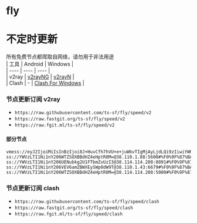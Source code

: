 # fly
# 不定时更新
所有免费节点都爬取自网络，请勿用于非法用途  
|  工具  | Android  | Windows  |  
|  ----  | ----   | ----  |  
| v2ray  | [v2rayNG](https://github.com/2dust/v2rayNG/releases) | [v2rayN](https://github.com/2dust/v2rayN/releases) |  
| Clash  | - | [Clash For Windows](https://github.com/2dust/clashN/releases) | 
  
### 节点更新订阅  v2ray
- `https://raw.githubusercontent.com/ts-sf/fly/speed/v2`  
- `https://raw.fastgit.org/ts-sf/fly/speed/v2`  
- `https://raw.fgit.ml/ts-sf/fly/speed/v2`  
#### 部分节点  
``` 
vmess://eyJ2IjoiMiIsInBzIjoi8J+HuvCfh7hVU+e+juWbvTIgMjAyLjdLQi9zIiwiYWRkIjoiMTcyLjY3LjE3Mi4xNzYiLCJwb3J0IjoiODA4MCIsImlkIjoiYjU1MWFhMjItMjJhZi0xMWVlLWI4ZDgtZjIzYzkzMmViNjhkIiwiYWlkIjoiMCIsInNjeSI6ImF1dG8iLCJuZXQiOiJ3cyIsInR5cGUiOiIiLCJob3N0Ijoib2lpY3R3Lnl5ZHNpaS5jb20iLCJwYXRoIjoiLyIsInRscyI6IiIsInNuaSI6IiIsInRlc3RfbmFtZSI6IlVT576O5Zu9MiJ9
ss://YWVzLTI1Ni1nY206WTZSOXBBdHZ4eHptR0M=@38.110.1.88:5600#%F0%9F%87%BA%F0%9F%87%B8US%E7%BE%8E%E5%9B%BD3%201.9MB%2Fs
ss://YWVzLTI1Ni1nY206UENubkg2U1FTbmZvUzI3@38.114.114.208:8091#%F0%9F%87%BA%F0%9F%87%B8US%E7%BE%8E%E5%9B%BD4%201.8MB%2Fs
ss://YWVzLTI1Ni1nY206VEV6amZBWXEySWp0dW9T@38.110.1.43:6679#%F0%9F%87%BA%F0%9F%87%B8US%E7%BE%8E%E5%9B%BD8%202.0MB%2Fs
ss://YWVzLTI1Ni1nY206WTZSOXBBdHZ4eHptR0M=@38.114.114.208:5000#%F0%9F%87%BA%F0%9F%87%B8US%E7%BE%8E%E5%9B%BD9%201.9MB%2Fs
```
### 节点更新订阅  clash
- `https://raw.githubusercontent.com/ts-sf/fly/speed/clash`  
- `https://raw.fastgit.org/ts-sf/fly/speed/clash`  
- `https://raw.fgit.ml/ts-sf/fly/speed/clash`  


